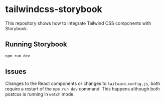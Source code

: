 # tailwindcss-storybook

This repository shows how to integrate Tailwind CSS components with Storybook.

## Running Storybook

```sh
npm run dev
```

## Issues

Changes to the React components or changes to `tailwind.config.js`, both require
a restart of the `npm run dev` command. This happens although both postcss is
running in `watch` mode.

